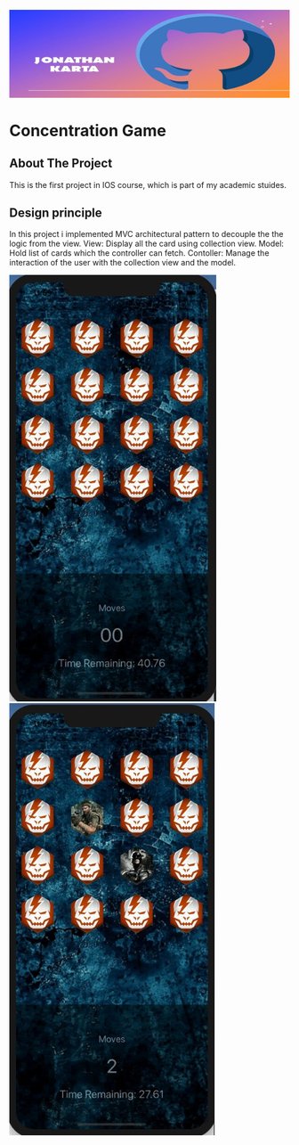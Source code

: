 ![Jonathan karta Banner](Logo/MyLogo.jpg)

# Concentration Game

## About The Project
This is the first project in IOS course, which is part of my academic stuides.

## Design principle 
In this project i implemented MVC architectural pattern to decouple the the logic from the view.
View:
      Display all the card using collection view.
Model: 
      Hold list of cards which the controller can fetch. 
Contoller:
      Manage the interaction of the user with the collection view and the model.
      
<div>
      <img src="Logo/Game.jpeg" alt="Game image" >
      <img src="Logo/Game1.jpeg" alt="flip game image" >
</div>



